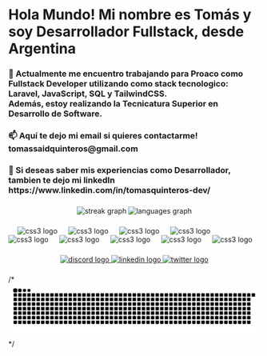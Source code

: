 <h1 align="left">Hola Mundo! Mi nombre es Tomás y soy Desarrollador Fullstack, desde Argentina</h1>

###

<h3 align="left">🌱 Actualmente me encuentro trabajando para Proaco como Fullstack Developer utilizando como stack tecnologico: Laravel, JavaScript, SQL y TailwindCSS.
<br/>
  Además, estoy realizando la Tecnicatura Superior en Desarrollo de Software.
</h3>

###

<h3 align="left">📫 Aquí te dejo mi email si quieres contactarme! <strong>tomassaidquinteros@gmail.com</strong></h3>

###

<h3 align="left">📄 Si deseas saber mis experiencias como Desarrollador, tambien te dejo mi linkedIn https://www.linkedin.com/in/tomasquinteros-dev/</h3>

###

<div align="center">
  <img src="https://streak-stats.demolab.com?user=tomasquinteros&locale=en&mode=weekly&theme=ayu-mirage&hide_border=false&border_radius=5&date_format=M j[, Y]" height="180" alt="streak graph"  />
  <img src="https://github-readme-stats.vercel.app/api/top-langs?username=tomasquinteros&locale=en&hide_title=false&layout=compact&card_width=320&langs_count=5&theme=ayu-mirage&hide_border=false" height="180" alt="languages graph"  />
</div>

###

<div align="left">
  <img width="14" />
  <img src="https://skillicons.dev/icons?i=laravel" height="60" alt="css3 logo"  />
  <img width="14" />
  <img src="https://skillicons.dev/icons?i=react" height="60" alt="css3 logo"  />
  <img width="14" />
  <img src="https://skillicons.dev/icons?i=php" height="60" alt="css3 logo"  />
  <img width="14" />
  <img src="https://skillicons.dev/icons?i=js" height="60" alt="css3 logo"  />
  <img width="14" />
  <img src="https://skillicons.dev/icons?i=mysql" height="60" alt="css3 logo"  />
  <img width="14" />
  <img src="https://skillicons.dev/icons?i=jquery" height="60" alt="css3 logo"  />
  <img width="14" />
  <img src="https://skillicons.dev/icons?i=css" height="60" alt="css3 logo"  />
  <img width="14" />
  <img src="https://skillicons.dev/icons?i=sass" height="60" alt="css3 logo"  />
  <img width="14" />
  <img src="https://skillicons.dev/icons?i=tailwindcss" height="60" alt="css3 logo"  />
</div>

###

<div align="center">
  <a href="https://discord.com/users/231523597036945409" target="_blank">
    <img src="https://img.shields.io/static/v1?message=Discord&logo=discord&label=&color=7289DA&logoColor=white&labelColor=&style=for-the-badge" height="35" alt="discord logo"  />
  </a>
  <a href="https://www.linkedin.com/in/tomasquinteros-dev/" target="_blank">
    <img src="https://img.shields.io/static/v1?message=LinkedIn&logo=linkedin&label=&color=0077B5&logoColor=white&labelColor=&style=for-the-badge" height="35" alt="linkedin logo"  />
  </a>
  <a href="https://twitter.com/said_quinteros" target="_blank">
    <img src="https://img.shields.io/static/v1?message=Twitter&logo=twitter&label=&color=1DA1F2&logoColor=white&labelColor=&style=for-the-badge" height="35" alt="twitter logo"  />
  </a>
</div>

###
/*
<picture>
  <source media="(prefers-color-scheme: dark)" srcset="https://raw.githubusercontent.com/tomasquinteros/tomasquinteros/output/github-contribution-grid-snake-dark.svg">
  <source media="(prefers-color-scheme: light)" srcset="https://raw.githubusercontent.com/tomasquinteros/tomasquinteros/output/github-contribution-grid-snake.svg">
  <img alt="github contribution grid snake animation" src="https://raw.githubusercontent.com/tomasquinteros/tomasquinteros/output/github-contribution-grid-snake.svg">
</picture>
*/

###
